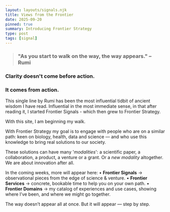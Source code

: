 ```yaml
---
layout: layouts/signals.njk
title: Views from the Frontier
date: 2025-09-20
pinned: true
summary: Introducing Frontier Strategy
type: post
tags: [signal]
---
```



> ### "As you start to walk on the way, the way appears." – Rumi
 ### Clarity doesn't come before action.   
 ### It comes from action.



This single line by Rumi has been the most influential tidbit of ancient wisdom I have read. 
Influential in the most immediate sense, in that after reading it, I started Frontier Signals - which then grew to Frontier Strategy. 

With this site, I am beginning my walk. 

With Frontier Strategy my goal is to engage with people who are on a similar path: keen on biology, health, data and science  —  and who use this knowledge to bring real solutions to our society.  

These solutions can have many '*modalities*': a scientific paper, a collaboration, a product, a venture or a grant. Or a *new modality* altogether. We are about innovation after all.


In the coming weeks, more will appear here:
	•	**Frontier Signals** → observational pieces from the edge of science & venture.
	•	**Frontier Services** → concrete, bookable time to help you on your own path.
	•	**Frontier Domains** → my catalog of experiences and use cases, showing where I’ve been, and where we might go together.



The way doesn’t appear all at once. But it will appear — step by step.